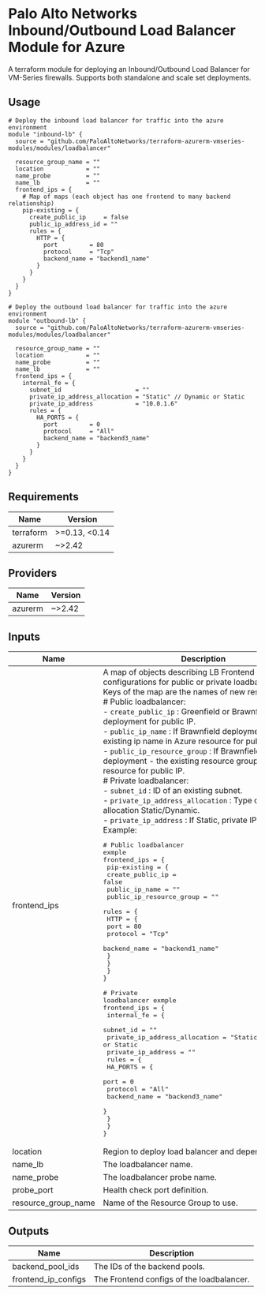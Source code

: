 # Palo Alto Networks Inbound/Outbound Load Balancer Module for Azure

A terraform module for deploying an Inbound/Outbound Load Balancer for VM-Series firewalls. Supports both standalone and scale set deployments.

## Usage

```hcl
# Deploy the inbound load balancer for traffic into the azure environment
module "inbound-lb" {
  source = "github.com/PaloAltoNetworks/terraform-azurerm-vmseries-modules/modules/loadbalancer"

  resource_group_name = ""
  location            = ""
  name_probe          = ""
  name_lb             = ""
  frontend_ips = {
    # Map of maps (each object has one frontend to many backend relationship) 
    pip-existing = {
      create_public_ip     = false
      public_ip_address_id = ""
      rules = {
        HTTP = {
          port         = 80
          protocol     = "Tcp"
          backend_name = "backend1_name"
        }
      }
    }
  }
}

# Deploy the outbound load balancer for traffic into the azure environment
module "outbound-lb" {
  source = "github.com/PaloAltoNetworks/terraform-azurerm-vmseries-modules/modules/loadbalancer"
  
  resource_group_name = ""
  location            = ""
  name_probe          = ""
  name_lb             = ""
  frontend_ips = {
    internal_fe = {
      subnet_id                     = ""
      private_ip_address_allocation = "Static" // Dynamic or Static
      private_ip_address            = "10.0.1.6" 
      rules = {
        HA_PORTS = {
          port         = 0
          protocol     = "All"
          backend_name = "backend3_name"
        }
      }
    }
  }
}
```

<!-- BEGINNING OF PRE-COMMIT-TERRAFORM DOCS HOOK -->
## Requirements

| Name | Version |
|------|---------|
| terraform | >=0.13, <0.14 |
| azurerm | ~>2.42 |

## Providers

| Name | Version |
|------|---------|
| azurerm | ~>2.42 |

## Inputs

| Name | Description | Type | Default | Required |
|------|-------------|------|---------|:--------:|
| frontend\_ips | A map of objects describing LB Frontend IP configurations for public or private loadbalancer type. <br>Keys of the map are the names of new resources.<br># Public loadbalancer:<br>- `create_public_ip` : Greenfield or Brawnfield deployment for public IP.<br>- `public_ip_name` : If Brawnfield deployment - the existing ip name in Azure resource for public IP.<br>- `public_ip_resource_group` : If Brawnfield deployment - the existing resource group in Azure resource for public IP.<br># Private loadbalancer:<br>- `subnet_id` : ID of an existing subnet.<br>- `private_ip_address_allocation` : Type of private allocation Static/Dynamic.<br>- `private_ip_address` : If Static, private IP.<br>Example:<pre># Public loadbalancer exmple<br>frontend_ips = {<br>  pip-existing = {<br>    create_public_ip         = false<br>    public_ip_name           = ""<br>    public_ip_resource_group = ""<br>    rules = {<br>      HTTP = {<br>        port         = 80<br>        protocol     = "Tcp"<br>        backend_name = "backend1_name"<br>      }<br>    }<br>  }<br>}<br><br># Private loadbalancer exmple<br>frontend_ips = {<br>  internal_fe = {<br>    subnet_id                     = ""<br>    private_ip_address_allocation = "Static" // Dynamic or Static<br>    private_ip_address = ""<br>    rules = {<br>      HA_PORTS = {<br>        port         = 0<br>        protocol     = "All"<br>        backend_name = "backend3_name"<br>      }<br>    }<br>  }<br>}</pre> | `any` | n/a | yes |
| location | Region to deploy load balancer and dependencies. | `string` | `""` | no |
| name\_lb | The loadbalancer name. | `string` | n/a | yes |
| name\_probe | The loadbalancer probe name. | `string` | `""` | no |
| probe\_port | Health check port definition. | `string` | `"80"` | no |
| resource\_group\_name | Name of the Resource Group to use. | `string` | n/a | yes |

## Outputs

| Name | Description |
|------|-------------|
| backend\_pool\_ids | The IDs of the backend pools. |
| frontend\_ip\_configs | The Frontend configs of the loadbalancer. |

<!-- END OF PRE-COMMIT-TERRAFORM DOCS HOOK -->
